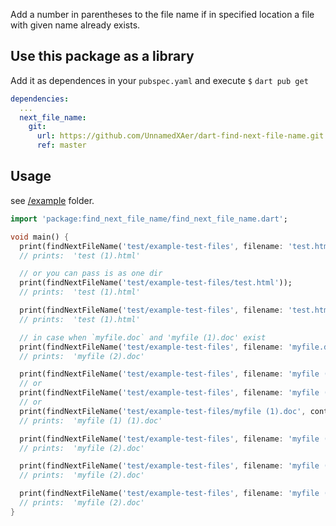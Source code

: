 
Add a number in parentheses to the file name if in specified location a file with given name already exists.

## Use this package as a library

Add it as dependences in your `pubspec.yaml` and execute `$` `dart pub get`
```yaml
dependencies: 
  ...
  next_file_name:
    git:
      url: https://github.com/UnnamedXAer/dart-find-next-file-name.git
      ref: master
```

## Usage

see [/example](https://github.com/UnnamedXAer/find-next-file-name/tree/master/dart-example-test-files) folder. 

```dart
import 'package:find_next_file_name/find_next_file_name.dart';

void main() {
  print(findNextFileName('test/example-test-files', filename: 'test.html'));
  // prints:  'test (1).html'

  // or you can pass is as one dir
  print(findNextFileName('test/example-test-files/test.html'));
  // prints:  'test (1).html'

  print(findNextFileName('test/example-test-files', filename: 'test.html', continueCounting: true));
  // prints:  'test (1).html'

  // in case when `myfile.doc` and 'myfile (1).doc' exist
  print(findNextFileName('test/example-test-files', filename: 'myfile.doc', continueCounting: true));
  // prints:  'myfile (2).doc'

  print(findNextFileName('test/example-test-files', filename: 'myfile (1).doc')); 
  // or
  print(findNextFileName('test/example-test-files', filename: 'myfile (1).doc', continueCounting: false));
  // or
  print(findNextFileName('test/example-test-files/myfile (1).doc', continueCounting: false));
  // prints:  'myfile (1) (1).doc'

  print(findNextFileName('test/example-test-files', filename: 'myfile (1).doc', continueCounting: true));
  // prints:  'myfile (2).doc'

  print(findNextFileName('test/example-test-files', filename: 'myfile (2).doc', continueCounting: true));
  // prints:  'myfile (2).doc'

  print(findNextFileName('test/example-test-files', filename: 'myfile (2).doc'));
  // prints:  'myfile (2).doc'
}

```
